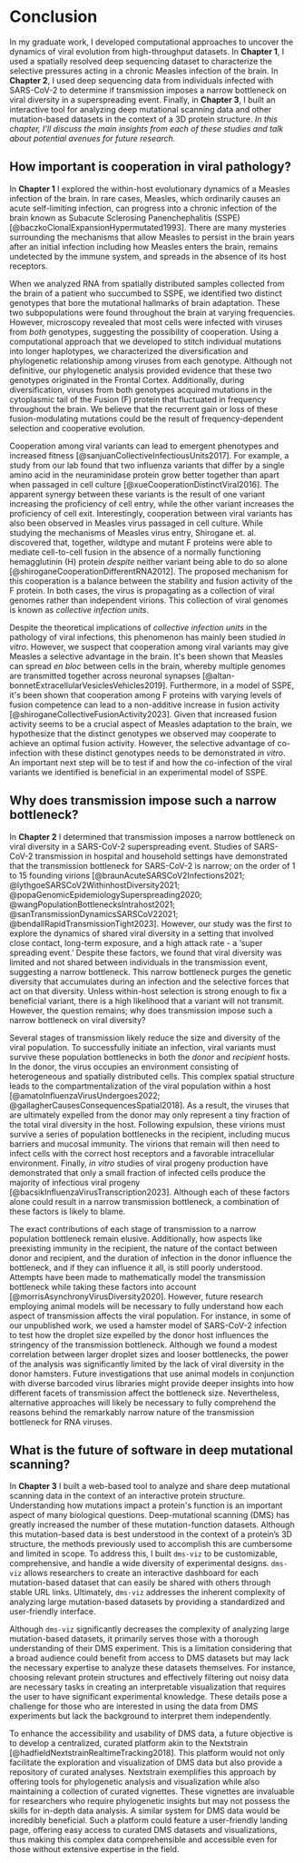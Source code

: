 # Conclusion

In my graduate work, I developed computational approaches to uncover the dynamics of viral evolution from high-throughput datasets. In **Chapter 1**, I used a spatially resolved deep sequencing dataset to characterize the selective pressures acting in a chronic Measles infection of the brain. In **Chapter 2**, I used deep sequencing data from individuals infected with SARS-CoV-2 to determine if transmission imposes a narrow bottleneck on viral diversity in a superspreading event. Finally, in **Chapter 3**, I built an interactive tool for analyzing deep mutational scanning data and other mutation-based datasets in the context of a 3D protein structure. *In this chapter, I'll discuss the main insights from each of these studies and talk about potential avenues for future research.*

## How important is cooperation in viral pathology?

In **Chapter 1** I explored the within-host evolutionary dynamics of a Measles infection of the brain. In rare cases, Measles, which ordinarily causes an acute self-limiting infection, can progress into a chronic infection of the brain known as Subacute Sclerosing Panenchephalitis (SSPE) [@baczkoClonalExpansionHypermutated1993]. There are many mysteries surrounding the mechanisms that allow Measles to persist in the brain years after an initial infection including how Measles enters the brain, remains undetected by the immune system, and spreads in the absence of its host receptors.

When we analyzed RNA from spatially distributed samples collected from the brain of a patient who succumbed to SSPE, we identified two distinct genotypes that bore the mutational hallmarks of brain adaptation. These two subpopulations were found throughout the brain at varying frequencies. However, microscopy revealed that most cells were infected with viruses from *both* genotypes, suggesting the possibility of cooperation. Using a computational approach that we developed to stitch individual mutations into longer haplotypes, we characterized the diversification and phylogenetic relationship among viruses from each genotype. Although not definitive, our phylogenetic analysis provided evidence that these two genotypes originated in the Frontal Cortex. Additionally, during diversification, viruses from both genotypes acquired mutations in the cytoplasmic tail of the Fusion (F) protein that fluctuated in frequency throughout the brain. We believe that the recurrent gain or loss of these fusion-modulating mutations could be the result of frequency-dependent selection and cooperative evolution.

Cooperation among viral variants can lead to emergent phenotypes and increased fitness [@sanjuanCollectiveInfectiousUnits2017]. For example, a study from our lab found that two influenza variants that differ by a single amino acid in the neuraminidase protein grow better together than apart when passaged in cell culture [@xueCooperationDistinctViral2016]. The apparent synergy between these variants is the result of one variant increasing the proficiency of cell entry, while the other variant increases the proficiency of cell exit. Interestingly, cooperation between viral variants has also been observed in Measles virus passaged in cell culture. While studying the mechanisms of Measles virus entry, Shirogane et. al. discovered that, together, wildtype and mutant F proteins were able to mediate cell-to-cell fusion in the absence of a normally functioning hemagglutinin (H) protein *despite* neither variant being able to do so alone [@shiroganeCooperationDifferentRNA2012]. The proposed mechanism for this cooperation is a balance between the stability and fusion activity of the F protein. In both cases, the virus is propagating as a collection of viral genomes rather than independent virions. This collection of viral genomes is known as *collective infection units*.

Despite the theoretical implications of *collective infection units* in the pathology of viral infections, this phenomenon has mainly been studied *in vitro*. However, we suspect that cooperation among viral variants may give Measles a selective advantage in the brain. It's been shown that Measles can spread *en bloc* between cells in the brain, whereby multiple genomes are transmitted together across neuronal synapses [@altan-bonnetExtracellularVesiclesVehicles2019]. Furthermore, in a model of SSPE, it's been shown that cooperation among F proteins with varying levels of fusion competence can lead to a non-additive increase in fusion activity [@shiroganeCollectiveFusionActivity2023]. Given that increased fusion activity seems to be a crucial aspect of Measles adaptation to the brain, we hypothesize that the distinct genotypes we observed may cooperate to achieve an optimal fusion activity. However, the selective advantage of co-infection with these distinct genotypes needs to be demonstrated *in vitro*. An important next step will be to test if and how the co-infection of the viral variants we identified is beneficial in an experimental model of SSPE.

## Why does transmission impose such a narrow bottleneck?

In **Chapter 2** I determined that transmission imposes a narrow bottleneck on viral diversity in a SARS-CoV-2 superspreading event. Studies of SARS-CoV-2 transmission in hospital and household settings have demonstrated that the transmission bottleneck for SARS-CoV-2 is narrow; on the order of 1 to 15 founding virions [@braunAcuteSARSCoV2Infections2021; @lythgoeSARSCoV2WithinhostDiversity2021; @popaGenomicEpidemiologySuperspreading2020; @wangPopulationBottlenecksIntrahost2021; @sanTransmissionDynamicsSARSCoV22021; @bendallRapidTransmissionTight2023]. However, our study was the first to explore the dynamics of shared viral diversity in a setting that involved close contact, long-term exposure, and a high attack rate - a ‘super spreading event.’ Despite these factors, we found that viral diversity was limited and not shared between individuals in the transmission event, suggesting a narrow bottleneck. This narrow bottleneck purges the genetic diversity that accumulates during an infection and the selective forces that act on that diversity. Unless within-host selection is strong enough to fix a beneficial variant, there is a high likelihood that a variant will not transmit. However, the question remains; why does transmission impose such a narrow bottleneck on viral diversity?

Several stages of transmission likely reduce the size and diversity of the viral population. To successfully initiate an infection, viral variants must survive these population bottlenecks in both the *donor* and *recipient* hosts. In the donor, the virus occupies an environment consisting of heterogeneous and spatially distributed cells. This complex spatial structure leads to the compartmentalization of the viral population within a host [@amatoInfluenzaVirusUndergoes2022; @gallagherCausesConsequencesSpatial2018]. As a result, the viruses that are ultimately expelled from the donor may only represent a tiny fraction of the total viral diversity in the host. Following expulsion, these virions must survive a series of population bottlenecks in the recipient, including mucus barriers and mucosal immunity. The virions that remain will then need to infect cells with the correct host receptors and a favorable intracellular environment. Finally, *in vitro* studies of viral progeny production have demonstrated that only a small fraction of infected cells produce the majority of infectious viral progeny [@bacsikInfluenzaVirusTranscription2023]. Although each of these factors alone could result in a narrow transmission bottleneck, a combination of these factors is likely to blame.

The exact contributions of each stage of transmission to a narrow population bottleneck remain elusive. Additionally, how aspects like preexisting immunity in the recipient, the nature of the contact between donor and recipient, and the duration of infection in the donor influence the bottleneck, and if they can influence it all, is still poorly understood. Attempts have been made to mathematically model the transmission bottleneck while taking these factors into account [@morrisAsynchronyVirusDiversity2020]. However, future research employing animal models will be necessary to fully understand how each aspect of transmission affects the viral population. For instance, in some of our unpublished work, we used a hamster model of SARS-CoV-2 infection to test how the droplet size expelled by the donor host influences the stringency of the transmission bottleneck. Although we found a modest correlation between larger droplet sizes and looser bottlenecks, the power of the analysis was significantly limited by the lack of viral diversity in the donor hamsters. Future investigations that use animal models in conjunction with diverse barcoded virus libraries might provide deeper insights into how different facets of transmission affect the bottleneck size. Nevertheless, alternative approaches will likely be necessary to fully comprehend the reasons behind the remarkably narrow nature of the transmission bottleneck for RNA viruses.

## What is the future of software in deep mutational scanning?

In **Chapter 3** I built a web-based tool to analyze and share deep mutational scanning data in the context of an interactive protein structure. Understanding how mutations impact a protein's function is an important aspect of many biological questions. Deep-mutational scanning (DMS) has greatly increased the number of these mutation-function datasets. Although this mutation-based data is best understood in the context of a protein’s 3D structure, the methods previously used to accomplish this are cumbersome and limited in scope. To address this, I built `dms-viz` to be customizable, comprehensive, and handle a wide diversity of experimental designs. `dms-viz` allows researchers to create an interactive dashboard for each mutation-based dataset that can easily be shared with others through stable URL links. Ultimately, `dms-viz` addresses the inherent complexity of analyzing large mutation-based datasets by providing a standardized and user-friendly interface.

Although `dms-viz` significantly decreases the complexity of analyzing large mutation-based datasets, it primarily serves those with a thorough understanding of their DMS experiment. This is a limitation considering that a broad audience could benefit from access to DMS datasets but may lack the necessary expertise to analyze these datasets themselves. For instance, choosing relevant protein structures and effectively filtering out noisy data are necessary tasks in creating an interpretable visualization that requires the user to have significant experimental knowledge. These details pose a challenge for those who are interested in using the data from DMS experiments but lack the background to interpret them independently.

To enhance the accessibility and usability of DMS data, a future objective is to develop a centralized, curated platform akin to the Nextstrain [@hadfieldNextstrainRealtimeTracking2018]. This platform would not only facilitate the exploration and visualization of DMS data but also provide a repository of curated analyses. Nextstrain exemplifies this approach by offering tools for phylogenetic analysis and visualization while also maintaining a collection of curated vignettes. These vignettes are invaluable for researchers who require phylogenetic insights but may not possess the skills for in-depth data analysis. A similar system for DMS data would be incredibly beneficial. Such a platform could feature a user-friendly landing page, offering easy access to curated DMS datasets and visualizations, thus making this complex data comprehensible and accessible even for those without extensive expertise in the field.
